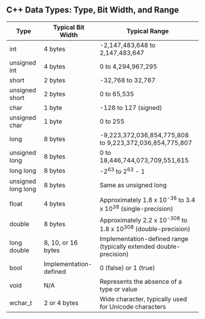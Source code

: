 ## C++ Data Types: Type, Bit Width, and Range

| Type | Typical Bit Width | Typical Range |
|---|---|---|
| int | 4 bytes | -2,147,483,648 to 2,147,483,647 |
| unsigned int | 4 bytes | 0 to 4,294,967,295 |
| short | 2 bytes | -32,768 to 32,767 |
| unsigned short | 2 bytes | 0 to 65,535 |
| char | 1 byte | -128 to 127 (signed) |
| unsigned char | 1 byte | 0 to 255 |
| long | 8 bytes | -9,223,372,036,854,775,808 to 9,223,372,036,854,775,807 |
| unsigned long | 8 bytes | 0 to 18,446,744,073,709,551,615 |
| long long | 8 bytes | -2<sup>63</sup> to 2<sup>63</sup> - 1   |
| unsigned long long | 8 bytes | Same as unsigned long |
| float | 4 bytes | Approximately 1.8 x 10<sup>-38</sup> to 3.4 x 10<sup>38</sup>  (single-precision) |
| double | 8 bytes | Approximately 2.2 x 10<sup>-308</sup> to 1.8 x 10<sup>308</sup> (double-precision) |
| long double | 8, 10, or 16 bytes | Implementation-defined range (typically extended double-precision) |
| bool | Implementation-defined | 0 (false) or 1 (true) |
| void | N/A | Represents the absence of a type or value |
| wchar_t | 2 or 4 bytes | Wide character, typically used for Unicode characters |
